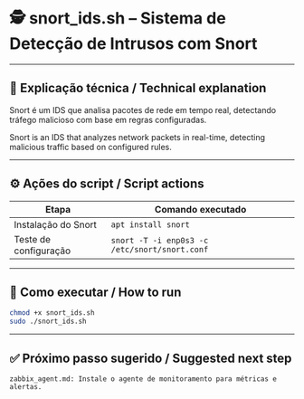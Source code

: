 # 🕵️ snort_ids.sh – Sistema de Detecção de Intrusos com Snort

---

## 📝 Explicação técnica / Technical explanation

Snort é um IDS que analisa pacotes de rede em tempo real, detectando tráfego malicioso com base em regras configuradas.

Snort is an IDS that analyzes network packets in real-time, detecting malicious traffic based on configured rules.

---

## ⚙️ Ações do script / Script actions

| Etapa                  | Comando executado                           |
|------------------------|---------------------------------------------|
| Instalação do Snort    | `apt install snort`                         |
| Teste de configuração  | `snort -T -i enp0s3 -c /etc/snort/snort.conf`|

---

## 🚀 Como executar / How to run

```bash
chmod +x snort_ids.sh
sudo ./snort_ids.sh
```
---

## ✅ Próximo passo sugerido / Suggested next step

    zabbix_agent.md: Instale o agente de monitoramento para métricas e alertas.
